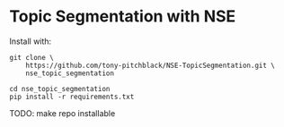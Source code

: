 # Topic Segmentation with NSE
Install with:
```
git clone \
    https://github.com/tony-pitchblack/NSE-TopicSegmentation.git \
    nse_topic_segmentation

cd nse_topic_segmentation
pip install -r requirements.txt
```

TODO: make repo installable
